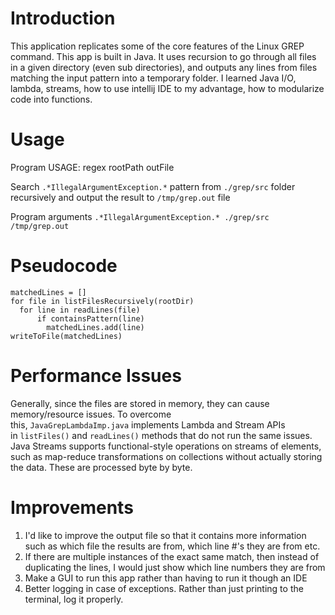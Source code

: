# Introduction
This application replicates some of the core features of the Linux GREP command. This app is built in Java. It uses recursion to go
through all files in a given directory (even sub directories), and outputs any lines from files matching the input pattern into a temporary folder. I learned Java I/O, lambda, streams, how to use intellij IDE to my advantage, how to modularize code into functions.

# Usage

Program USAGE: regex rootPath outFile

Search `.*IllegalArgumentException.*` pattern from `./grep/src` folder recursively and output the result to `/tmp/grep.out` file

Program arguments `.*IllegalArgumentException.* ./grep/src /tmp/grep.out`

# Pseudocode
```
matchedLines = []
for file in listFilesRecursively(rootDir)
  for line in readLines(file)
      if containsPattern(line)
        matchedLines.add(line)
writeToFile(matchedLines)
```

# Performance Issues
Generally, since the files are stored in memory, they can cause memory/resource issues.
To overcome this, `JavaGrepLambdaImp.java` implements Lambda and Stream APIs in `listFiles()` and `readLines()` methods 
that do not run the same issues. Java Streams supports functional-style operations on streams of elements, such as map-reduce 
transformations on collections without actually storing the data. These are processed byte by byte.

# Improvements
1. I'd like to improve the output file so that it contains more information such as which file the results are from, which line #'s
they are from etc.
2. If there are multiple instances of the exact same match, then instead of duplicating the lines, I would just show which line numbers
they are from
3. Make a GUI to run this app rather than having to run it though an IDE
4. Better logging in case of exceptions. Rather than just printing to the terminal, log it properly.

